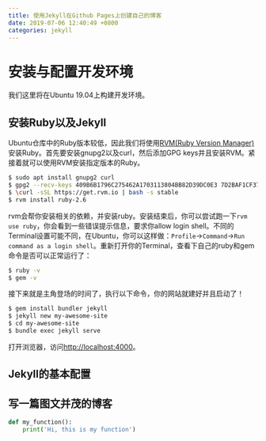 ```yaml
---
title: 使用Jekyll在Github Pages上创建自己的博客
date: 2019-07-06 12:40:49 +0800
categories: jekyll
---
```


# 安装与配置开发环境

我们这里将在Ubuntu 19.04上构建开发环境。

## 安装Ruby以及Jekyll

Ubuntu仓库中的Ruby版本较低，因此我们将使用[RVM(Ruby Version Manager)](http://rvm.io/)安装Ruby。首先要安装gnupg2以及curl，然后添加GPG keys并且安装RVM。紧接着就可以使用RVM安装指定版本的Ruby。

```bash
$ sudo apt install gnupg2 curl
$ gpg2 --recv-keys 409B6B1796C275462A1703113804BB82D39DC0E3 7D2BAF1CF37B13E2069D6956105BD0E739499BDB
$ \curl -sSL https://get.rvm.io | bash -s stable
$ rvm install ruby-2.6
```

rvm会帮你安装相关的依赖，并安装ruby。安装结束后，你可以尝试跑一下`rvm use ruby`，你会看到一些错误提示信息，要求你allow login shell。不同的Terminal设置可能不同，在Ubuntu，你可以这样做：`Profile`->`Command`->`Run command as a login shell`。重新打开你的Terminal，查看下自己的ruby和gem命令是否可以正常运行了：

```bash
$ ruby -v
$ gem -v
```

接下来就是主角登场的时间了，执行以下命令，你的网站就建好并且启动了！

```bash
$ gem install bundler jekyll
$ jekyll new my-awesome-site
$ cd my-awesome-site
$ bundle exec jekyll serve
```

打开浏览器，访问[http://localhost:4000](http://localhost:4000)。

## Jekyll的基本配置


## 写一篇图文并茂的博客

```python
def my_function():
    print('Hi, this is my function')
```
